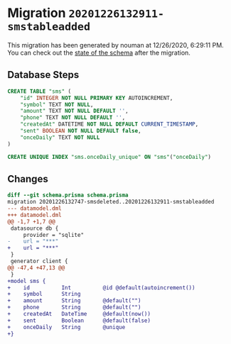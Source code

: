 # Migration `20201226132911-smstableadded`

This migration has been generated by nouman at 12/26/2020, 6:29:11 PM.
You can check out the [state of the schema](./schema.prisma) after the migration.

## Database Steps

```sql
CREATE TABLE "sms" (
    "id" INTEGER NOT NULL PRIMARY KEY AUTOINCREMENT,
    "symbol" TEXT NOT NULL,
    "amount" TEXT NOT NULL DEFAULT '',
    "phone" TEXT NOT NULL DEFAULT '',
    "createdAt" DATETIME NOT NULL DEFAULT CURRENT_TIMESTAMP,
    "sent" BOOLEAN NOT NULL DEFAULT false,
    "onceDaily" TEXT NOT NULL
)

CREATE UNIQUE INDEX "sms.onceDaily_unique" ON "sms"("onceDaily")
```

## Changes

```diff
diff --git schema.prisma schema.prisma
migration 20201226132747-smsdeleted..20201226132911-smstableadded
--- datamodel.dml
+++ datamodel.dml
@@ -1,7 +1,7 @@
 datasource db {
     provider = "sqlite"
-    url = "***"
+    url = "***"
 }
 generator client {
@@ -47,4 +47,13 @@
 }
+model sms {
+    id          Int          @id @default(autoincrement())
+    symbol      String
+    amount      String       @default("")
+    phone       String       @default("")
+    createdAt   DateTime     @default(now())
+    sent        Boolean      @default(false)
+    onceDaily   String       @unique
+}
```


